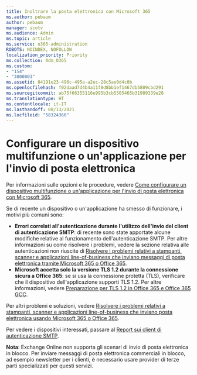 ```yaml
---
title: Inoltrare la posta elettronica con Microsoft 365
ms.author: pebaum
author: pebaum
manager: scotv
ms.audience: Admin
ms.topic: article
ms.service: o365-administration
ROBOTS: NOINDEX, NOFOLLOW
localization_priority: Priority
ms.collection: Adm_O365
ms.custom:
- "154"
- "3000003"
ms.assetid: 84191e23-496c-495a-a2ec-28c5ae0d4c0b
ms.openlocfilehash: f02daad7d4b4a11f8d8bb1ef1467db5809cbd291
ms.sourcegitcommit: ab75f66355116e995b3cb5505465b31989339e28
ms.translationtype: HT
ms.contentlocale: it-IT
ms.lasthandoff: 08/13/2021
ms.locfileid: "58324366"
---
```

# <a name="set-up-a-multifunction-device-or-application-to-send-email"></a>Configurare un dispositivo multifunzione o un'applicazione per l'invio di posta elettronica

Per informazioni sulle opzioni e le procedure, vedere [Come configurare un dispositivo multifunzione o un'applicazione per l'invio di posta elettronica con Microsoft 365](https://docs.microsoft.com/Exchange/mail-flow-best-practices/how-to-set-up-a-multifunction-device-or-application-to-send-email-using-microsoft-365-or-office-365).
  
Se di recente un dispositivo o un'applicazione ha smesso di funzionare, i motivi più comuni sono:

- **Errori correlati all'autenticazione durante l'utilizzo dell'invio del client di autenticazione SMTP**: di recente sono state apportate alcune modifiche relative al funzionamento dell'autenticazione SMTP. Per altre informazioni su come risolvere i problemi, vedere la sezione relativa alle autenticazioni non riuscite di [Risolvere i problemi relativi a stampanti, scanner e applicazioni line-of-business che inviano messaggi di posta elettronica tramite Microsoft 365 o Office 365](https://docs.microsoft.com/Exchange/mail-flow-best-practices/fix-issues-with-printers-scanners-and-lob-applications-that-send-email-using-off#error-authentication-unsuccessful).
- **Microsoft accetta solo la versione TLS 1.2 durante la connessione sicura a Office 365**: se si usa la connessione protetta (TLS), verificare che il dispositivo dell'applicazione supporti TLS 1.2. Per altre informazioni, vedere [Preparazione per TLS 1.2 in Office 365 e Office 365 GCC](https://docs.microsoft.com/microsoft-365/compliance/prepare-tls-1.2-in-office-365).
 
Per altri problemi e soluzioni, vedere [Risolvere i problemi relativi a stampanti, scanner e applicazioni line-of-business che inviano posta elettronica usando Microsoft 365 o Office 365](https://docs.microsoft.com/Exchange/mail-flow-best-practices/fix-issues-with-printers-scanners-and-lob-applications-that-send-email-using-off).

Per vedere i dispositivi interessati, passare al [Report sui client di autenticazione SMTP](https://protection.office.com/mailflow/dashboard).

**Nota**: Exchange Online non supporta gli scenari di invio di posta elettronica in blocco. Per inviare messaggi di posta elettronica commerciali in blocco, ad esempio newsletter per i clienti, è necessario usare provider di terze parti specializzati per questi servizi.
